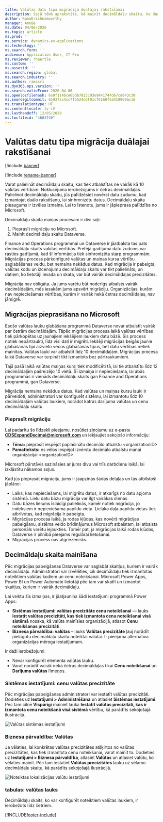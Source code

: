 ```yaml
---
title: Valūtas datu tipa migrācija duālajai rakstīšanai
description: Šajā tēmā aprakstīts, kā mainīt decimāldaļu skaitu, ko duālā rakstīšana atbalsta valūtai.
author: RamaKrishnamoorthy
manager: AnnBe
ms.date: 04/06/2020
ms.topic: article
ms.prod: ''
ms.service: dynamics-ax-applications
ms.technology: ''
ms.search.form: ''
audience: Application User, IT Pro
ms.reviewer: rhaertle
ms.custom: ''
ms.assetid: ''
ms.search.region: global
ms.search.industry: ''
ms.author: ramasri
ms.dyn365.ops.version: ''
ms.search.validFrom: 2020-04-06
ms.openlocfilehash: 6a0f114bce6bdb7813c93e9441744d67cd043c30
ms.sourcegitcommit: 659375c4cc7f5524cbf91cf6160f6a410960ac16
ms.translationtype: HT
ms.contentlocale: lv-LV
ms.lasthandoff: 12/05/2020
ms.locfileid: "4683740"
---
```

# <a name="currency-data-type-migration-for-dual-write"></a>Valūtas datu tipa migrācija duālajai rakstīšanai

[!include [banner](../../includes/banner.md)]

[!include [rename-banner](~/includes/cc-data-platform-banner.md)]

Varat palielināt decimāldaļu skaitu, kas tiek atbalstītas ne vairāk kā 10 valūtas vērtībām. Noklusējuma ierobežojums ir četras decimāldaļas. Palielinot decimāldaļu skaitu, jūs palīdzēsiet novērst datu zudumu, kad izmantojat duālo rakstīšanu, lai sinhronizētu datus. Decimāldaļu skaita pieaugums ir izvēles izmaiņa. Lai to īstenotu, jums ir jāpieprasa palīdzība no Microsoft.

Decimāldaļu skaita maiņas procesam ir divi soļi:

1. Pieprasīt migrāciju no Microsoft.
2. Mainīt decimāldaļu skaitu Dataverse.

Finance and Operations programmai un Dataverse ir jāatbalsta tas pats decimāldaļu skaits valūtas vērtībās. Pretējā gadījumā datu zudums var rasties gadījumā, kad šī informācija tiek sinhronizēta starp programmām. Migrācijas process pārkonfigurē valūtas un maiņas kursa vērtību saglabāšanas veidu, bet nemaina nekādus datus. Kad migrācija ir pabeigta, valūtas kodu un izcenojumu decimāldaļu skaits var tikt palielināts, un datiem, ko lietotāji ievada un skata, var būt vairāk decimāldaļas precizitātes.

Migrācija nav obligāta. Ja jums varētu būt noderīgs atbalsts vairāk decimāldaļām, mēs iesakām jums apsvērt migrāciju. Organizācijas, kurām nav nepieciešamas vērtības, kurām ir vairāk nekā četras decimāldaļas, nav jāmigrē.

## <a name="requesting-migration-from-microsoft"></a>Migrācijas pieprasīšana no Microsoft

Esošo valūtas lauku glabāšana programmā Dataverse nevar atbalstīt vairāk par četrām decimāldaļām. Tāpēc migrācijas procesa laikā valūtas vērtības tiek pārkopētas uz jaunajiem iekšējiem laukiem datu bāzē. Šis process notiek nepārtraukti, līdz visi dati ir migrēti. Iekšēji migrācijas beigās jaunie glabāšanas tipi aizvieto vecos glabāšanas tipus, bet datu vērtības netiek mainītas. Valūtas lauki var atbalstīt līdz 10 decimāldaļām. Migrācijas procesa laikā Dataverse var turpināt tikt izmantots bez pārtraukumiem.

Tajā pašā laikā valūtas maiņas kursi tiek modificēti tā, lai tie atbalstītu līdz 12 decimāldaļām pašreizējo 10 vietā. Šī izmaiņa ir nepieciešama, lai abās programmās ir vienāds decimāldaļu skaits gan Finance and Operations programmā, gan Dataverse.

Migrācija nemaina nekādus datus. Kad valūtas un maiņas kursu lauki ir pārveidoti, administratori var konfigurēt sistēmu, lai izmantotu līdz 10 decimāldaļām valūtas laukiem, norādot katras darījuma valūtas un cenu decimāldaļu skaitu.

### <a name="request-a-migration"></a>Pieprasīt migrāciju

Lai padarītu šo līdzekli pieejamu, nosūtiet ziņojumu uz e-pastu **CDSExpandDecimal@microsoft.com** un iekļaujiet sekojošo informāciju:

+ **Tēma:** pieprasīt iespējot paplašinātu decimālo atbalstu \<organizationID\>
+ **Pamatteksts:** es vēlos iespējot izvērstu decimālo atbalstu manai organizācijai \<organizationID\>.

Microsoft pārstāvis sazināsies ar jums divu vai trīs darbdienu laikā, lai izklāstītu nākamos soļus.

Kad jūs pieprasāt migrāciju, jums ir jāapzinās šādas detaļas un tās atbilstoši jāplāno:

+ Laiks, kas nepieciešams, lai migrētu datus, ir atkarīgs no datu apjoma sistēmā. Lielu datu bāzu migrācija var ilgt vairākas dienas.
+ Datu bāzes lielums īslaicīgi palielinās, kamēr notiek migrācija, jo indeksiem ir nepieciešama papildu vieta. Lielākā daļa papildu vietas tiek atbrīvotas, kad migrācija ir pabeigta.
+ Migrācijas procesa laikā, ja rodas kļūdas, kas novērš migrācijas pabeigšanu, sistēma veido brīdinājumus Microsoft atbalstam, lai atbalsta personāls varētu iejaukties. Tomēr pat, ja migrācijas laikā rodas kļūdas, Dataverse ir pilnībā pieejams regulārai lietošanai.
+ Migrācijas process nav atgriezenisks.

## <a name="changing-the-number-of-decimal-places"></a>Decimāldaļu skaita mainīšana

Pēc migrācijas pabeigšanas Dataverse var saglabāt skaitļus, kuriem ir vairāk decimāldaļu. Administratori var izvēlēties, cik decimāldaļu tiek izmantotas noteiktiem valūtas kodiem un cenu noteikšanai. Microsoft Power Apps, Power BI un Power Automate lietotāji pēc tam var skatīt un izmantot skaitļus, kuriem ir vairāk decimāldaļu.

Lai veiktu šīs izmaiņas, ir jāatjaunina šādi iestatījumi programmā Power Apps:

+ **Sistēmas iestatījumi: valūtas precizitāte cenu noteikšanai** — lauks **Iestatīt valūtas precizitāti, kas tiek izmantota cenu noteikšanai visā sistēmā** nosaka, kā valūta mainīsies organizācijā, atlasot **Cenu noteikšanas precizitāti**.
+ **Biznesa pārvaldība: valūtas** – lauks **Valūtas precizitāte** ļauj norādīt pielāgotu decimāldaļu skaitu noteiktai valūtai. Ir pieejama alternatīva organizācijas mēroga iestatījumam.

Ir daži ierobežojumi:

+ Nevar konfigurēt elementa valūtas lauku.
+ Varat norādīt vairāk nekā četras decimāldaļas tikai **Cenu noteikšanai** un **Darījuma valūtas** līmeņos.

### <a name="system-settings-currency-precision-for-pricing"></a>Sistēmas iestatījumi: cenu valūtas precizitāte

Pēc migrācijas pabeigšanas administratori var iestatīt valūtas precizitāti. Dodieties uz **Iestatījumi \> Administrēšana** un atlasiet **Sistēmas iestatījumi**. Pēc tam cilnē **Vispārīgi** mainiet lauka **Iestatīt valūtas precizitāti, kas ir izmantota cenu noteikšanā visā sistēmā** vērtību, kā parādīts sekojošajā ilustrācijā.

![Valūtas sistēmas iestatījumi](media/currency-system-settings.png)

### <a name="business-management-currencies"></a>Biznesa pārvaldība: Valūtas

Ja vēlaties, lai konkrētas valūtas precizitātes atšķirtos no valūtas precizitātes, kas tiek izmantota cenu noteikšanai, varat mainīt to. Dodieties uz **Iestatījumi \> Biznesa pārvaldība**, atlasiet **Valūtas** un atlasiet valūtu, ko vēlaties mainīt. Pēc tam iestatiet **Valūtas precizitātes** lauku uz vēlamo decimāldaļu skaitu, kā parādīts sekojošajā ilustrācijā.

![Noteiktas lokalizācijas valūtu iestatījumi](media/specific-currency.png)

### <a name="tables-currency-field"></a>tabulas: valūtas lauks

Decimāldaļu skaits, ko var konfigurēt noteiktiem valūtas laukiem, ir ierobežots līdz četriem.


[!INCLUDE[footer-include](../../../../includes/footer-banner.md)]